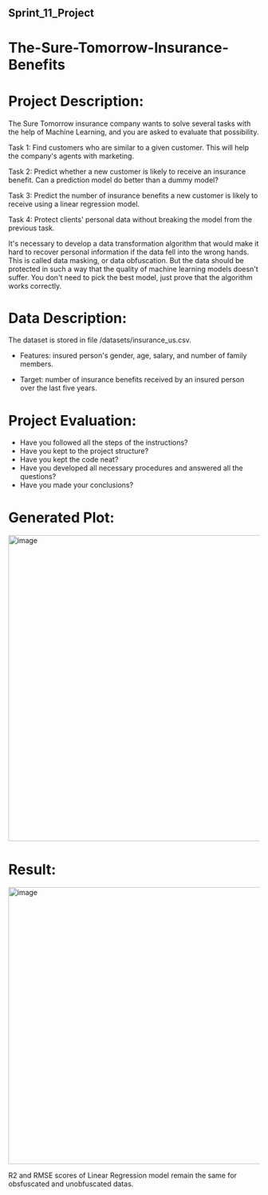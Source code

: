 ## Sprint_11_Project

# The-Sure-Tomorrow-Insurance-Benefits

# Project Description: 

The Sure Tomorrow insurance company wants to solve several tasks with the help of Machine Learning, and you are asked to evaluate that possibility.

Task 1: Find customers who are similar to a given customer. This will help the company's agents with marketing.

Task 2: Predict whether a new customer is likely to receive an insurance benefit. Can a prediction model do better than a dummy model?

Task 3: Predict the number of insurance benefits a new customer is likely to receive using a linear regression model.

Task 4: Protect clients' personal data without breaking the model from the previous task.

It's necessary to develop a data transformation algorithm that would make it hard to recover personal information if the data fell into the wrong hands. This is called data masking, or data obfuscation. But the data should be protected in such a way that the quality of machine learning models doesn't suffer. You don't need to pick the best model, just prove that the algorithm works correctly.

# Data Description: 

The dataset is stored in file /datasets/insurance_us.csv. 

- Features: insured person's gender, age, salary, and number of family members.
  
- Target: number of insurance benefits received by an insured person over the last five years.

# Project Evaluation: 

- Have you followed all the steps of the instructions?
- Have you kept to the project structure?
- Have you kept the code neat?
- Have you developed all necessary procedures and answered all the questions?
- Have you made your conclusions?

# Generated Plot: 
<img width="612" alt="image" src="https://github.com/nhayenquynh/The-Sure-Tomorrow-Insurance-Benefits/assets/125513684/c50608c8-75c2-4d83-ba5c-be307e0cf150">

# Result: 
<img width="554" alt="image" src="https://github.com/nhayenquynh/The-Sure-Tomorrow-Insurance-Benefits/assets/125513684/3e24b879-45bd-4be4-85e4-4c26da497512">

R2 and RMSE scores of Linear Regression model remain the same for obsfuscated and unobfuscated datas.

